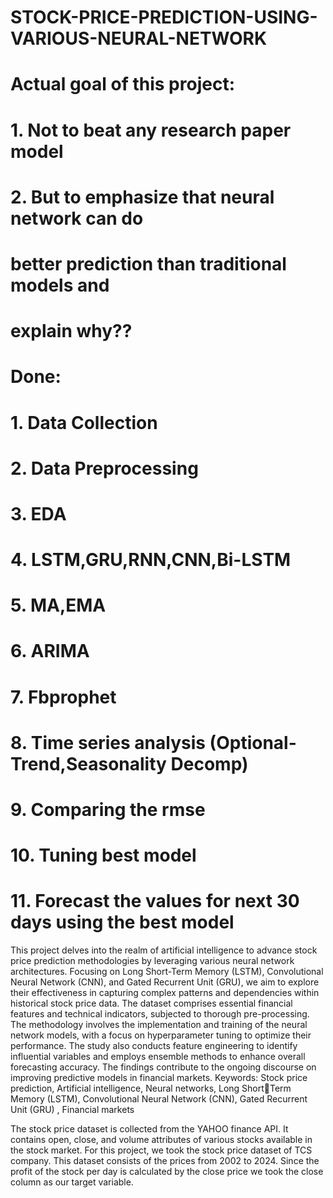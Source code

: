 # STOCK-PRICE-PREDICTION-USING-VARIOUS-NEURAL-NETWORK

# Actual goal of this project:
# 1. Not to beat any research paper model
# 2. But to emphasize that neural network can do
# better prediction than traditional models and
# explain why??
# 
# Done:
# 1. Data Collection
# 2. Data Preprocessing
# 3. EDA
# 4. LSTM,GRU,RNN,CNN,Bi-LSTM
# 5. MA,EMA
# 6. ARIMA
# 7. Fbprophet
# 8. Time series analysis (Optional-Trend,Seasonality Decomp)
# 9. Comparing the rmse
# 10. Tuning best model
# 11. Forecast the values for next 30 days using the best model

This project delves into the realm of artificial 
intelligence to advance stock price prediction 
methodologies by leveraging various neural 
network architectures. Focusing on Long 
Short-Term Memory (LSTM), 
Convolutional Neural Network (CNN), and 
Gated Recurrent Unit (GRU), we aim to 
explore their effectiveness in capturing 
complex patterns and dependencies within 
historical stock price data. The dataset 
comprises essential financial features and 
technical indicators, subjected to thorough 
pre-processing. The methodology involves 
the implementation and training of the 
neural network models, with a focus on 
hyperparameter tuning to optimize their 
performance. The study also conducts 
feature engineering to identify influential 
variables and employs ensemble methods to 
enhance overall forecasting accuracy. The 
findings contribute to the ongoing discourse 
on improving predictive models in financial 
markets.
Keywords: Stock price prediction, Artificial 
intelligence, Neural networks, Long ShortTerm Memory (LSTM), Convolutional 
Neural Network (CNN), Gated Recurrent 
Unit (GRU) , Financial markets

The stock price dataset is collected from the 
YAHOO finance API. It contains open,
close, and volume attributes of various 
stocks available in the stock market. For 
this project, we took the stock price dataset 
of TCS company. This dataset consists of 
the prices from 2002 to 2024. Since the 
profit of the stock per day is calculated by 
the close price we took the close column as 
our target variable.
